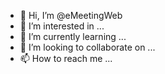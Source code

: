 - 👋 Hi, I’m @eMeetingWeb
- 👀 I’m interested in ...
- 🌱 I’m currently learning ...
- 💞️ I’m looking to collaborate on ...
- 📫 How to reach me ...

<!---
eMeetingWeb/eMeetingWeb is a ✨ special ✨ repository because its `README.md` (this file) appears on your GitHub profile.
You can click the Preview link to take a look at your changes.
--->
